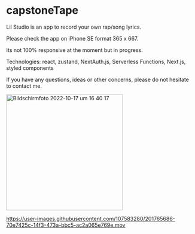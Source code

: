 # capstoneTape

Lil Studio is an app to record your own rap/song lyrics. 

Please check the app on iPhone SE format 365 x 667. 

Its not 100% responsive at the moment but in progress.

Technologies: react, zustand, NextAuth.js, Serverless Functions, Next.js, styled components

If you have any questions, ideas or other concerns, please do not hesitate to contact me. 


<img width="311" alt="Bildschirmfoto 2022-10-17 um 16 40 17" src="https://user-images.githubusercontent.com/107583280/197251007-578ebd1c-dcb2-4d7a-b47d-516cc4e0f150.png">







https://user-images.githubusercontent.com/107583280/201765686-70e7425c-14f3-473a-bbc5-ac2a065e769e.mov

